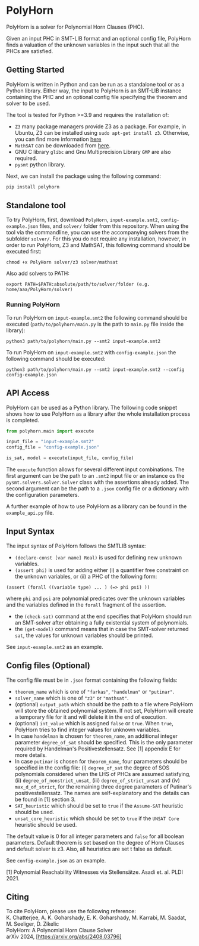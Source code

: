 # PolyHorn

PolyHorn is a solver for Polynomial Horn Clauses (PHC). 

Given an input PHC in SMT-LIB format and an optional config file, PolyHorn finds a valuation of the unknown variables in the input such that all the PHCs are satisfied. 


## Getting Started
PolyHorn is written in Python and can be run as a standalone tool or as a Python library. Either way, the input to PolyHorn is an SMT-LIB instance containing the PHC and an optional config file specifying the theorem and solver to be used. 

The tool is tested for Python >=3.9 and requires the installation of:
- `Z3` many package managers provide Z3 as a package. For example, in Ubuntu, Z3 can be installed using `sudo apt-get install z3`. Otherwise, you can find more information [here](https://github.com/Z3Prover/z3)
- `MathSAT` can be downloaded from [here](http://mathsat.fbk.eu/download.html).
- GNU C library `glibc` and Gnu Multiprecision Library `GMP` are also required.
- `pysmt` python library.

Next, we can install the package using the following command:
```bash
pip install polyhorn
```

## Standalone tool

To try PolyHorn, first, download `PolyHorn`, `input-example.smt2`, `config-example.json` files, and `solver/` folder from this repository.
When using the tool via the commandline, you can use the accompanying solvers from the subfolder `solver/`. For this you do not require any installation, however, in order to run PolyHorn, Z3 and MathSAT, this following command should be executed first:

```
chmod +x PolyHorn solver/z3 solver/mathsat
```

Also add solvers to PATH:

```
export PATH=$PATH:absolute/path/to/solver/folder (e.g. home/aaa/PolyHorn/solver)
```


### Running PolyHorn 

To run PolyHorn on `input-example.smt2` the following command should be executed (`path/to/polyhorn/main.py` is the path to `main.py` file inside the library):

```
python3 path/to/polyhorn/main.py --smt2 input-example.smt2
```

To run PolyHorn on `input-example.smt2` with `config-example.json` the following command should be executed:

```
python3 path/to/polyhorn/main.py --smt2 input-example.smt2 --config config-example.json
```


## API Access

PolyHorn can be used as a Python library. The following code snippet shows how to use PolyHorn as a library after the whole installation process is completed.

```python
from polyhorn.main import execute

input_file = "input-example.smt2"
config_file = "config-example.json"

is_sat, model = execute(input_file, config_file)
```

The `execute` function allows for several different input combinations. The first argument can be the path to an `.smt2` input file or an instance os the `pysmt.solvers.solver.Solver` class with the assertions already added. The second argument can be the path to a `.json` config file or a dictionary with the configuration parameters. 

A further example of how to use PolyHorn as a library can be found in the `example_api.py` file.


## Input Syntax

The input syntax of PolyHorn follows the SMTLIB syntax:

 - `(declare-const [var name] Real)` is used for defining new unknown variables. 
 - `(assert phi)` is used for adding either (i) a quantifier free constraint on the unknown variables, or (ii) a PHC of the following form:
 ```
 (assert (forall ((variable type) ... ) (=> phi psi) ))
 ```
 where `phi` and `psi` are polynomial predicates over the unknown variables and the variables defined in the `forall` fragment of the assertion. 
 - the `(check-sat)` command at the end specifies that PolyHorn should run an SMT-solver after obtaining a fully existential system of polynomials. 
 - the `(get-model)` command means that in case the SMT-solver returned `sat`, the values for unknown variables should be printed. 

 See `input-example.smt2` as an example. 

 ## Config files (Optional)

 The config file must be in `.json` format containing the following fields:
 - `theorem_name` which is one of `"farkas"`, `"handelman"` or `"putinar"`.
 - `solver_name` which is one of `"z3"` or `"mathsat"`.
 - (optional) `output_path` which should be the path to a file where PolyHorn will store the obtained polynomial system. If not set, PolyHorn will create a temporary file for it and will delete it in the end of execution.
 - (optional) `int_value` which is assigned `false` or `true`. When `true`, PolyHorn tries to find integer values for unknown variables. 
 - In case `handelman` is chosen for `theorem_name`, an additional integer parameter `degree_of_sat` should be specified. This is the only parameter required by Handelman's Positivestellensatz. See [1] appendix E for more details.
 - In case `putinar` is chosen for `theorem_name`, four parameters should be specified in the config file: (i) `degree_of_sat` the degree of SOS polynomials considered when the LHS of PHCs are assumed satisfying, (ii) `degree_of_nonstrict_unsat`, (iii) `degree_of_strict_unsat` and (iv) `max_d_of_strict`, for the remaining three degree parameters of Putinar's positivestellensatz. The names are self-explanatory and the details can be found in [1] section 3.
 - `SAT_heuristic` which should be set to `true` if the `Assume-SAT` heuristic should be used.
 - `unsat_core_heuristic` which should be set to `true` if the `UNSAT Core` heuristic should be used. 

The default value is 0 for all integer parameters and `false` for all boolean parameters. Default theorem is set based on the degree of Horn Clauses and default solver is z3. Also, all heuristics are set t false as default.

See `config-example.json` as an example. 

 [1] Polynomial Reachability Witnesses via Stellensätze. Asadi et. al. PLDI 2021.

## Citing

To cite PolyHorn, please use the following reference:\
K. Chatterjee, A. K. Goharshady, E. K. Goharshady, M. Karrabi, M. Saadat, M. Seeliger, D. Zikelic\
PolyHorn: A Polynomial Horn Clause Solver\
arXiv 2024, [https://arxiv.org/abs/2408.03796]


